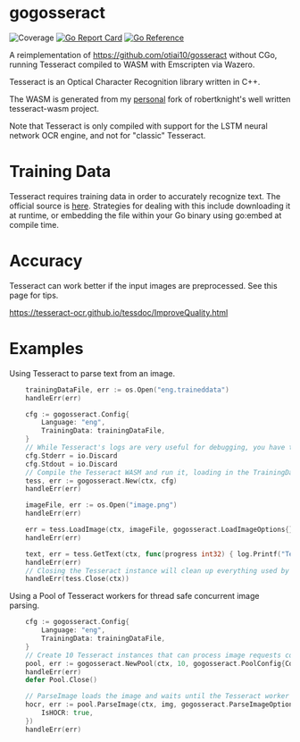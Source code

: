 # gogosseract
![Coverage](https://img.shields.io/badge/Coverage-70.4%25-brightgreen)
[![Go Report Card](https://goreportcard.com/badge/github.com/danlock/gogosseract)](https://goreportcard.com/report/github.com/danlock/gogosseract)
[![Go Reference](https://pkg.go.dev/badge/github.com/danlock/gogosseract.svg)](https://pkg.go.dev/github.com/danlock/gogosseract)


A reimplementation of https://github.com/otiai10/gosseract without CGo, running Tesseract compiled to WASM with Emscripten via Wazero.

Tesseract is an Optical Character Recognition library written in C++.

The WASM is generated from my [personal](https://github.com/Danlock/tesseract-wasm) fork of robertknight's well written tesseract-wasm project.

Note that Tesseract is only compiled with support for the LSTM neural network OCR engine, and not for "classic" Tesseract.

# Training Data

Tesseract requires training data in order to accurately recognize text. The official source is [here](https://github.com/tesseract-ocr/tessdata_fast). Strategies for dealing with this include downloading it at runtime, or embedding the file within your Go binary using go:embed at compile time.

# Accuracy

Tesseract can work better if the input images are preprocessed. See this page for tips.

https://tesseract-ocr.github.io/tessdoc/ImproveQuality.html

# Examples

Using Tesseract to parse text from an image.

```go
    trainingDataFile, err := os.Open("eng.traineddata")
    handleErr(err)

    cfg := gogosseract.Config{
        Language: "eng",
        TrainingData: trainingDataFile,
    }
    // While Tesseract's logs are very useful for debugging, you have the option to silence or redirect it
    cfg.Stderr = io.Discard
    cfg.Stdout = io.Discard
    // Compile the Tesseract WASM and run it, loading in the TrainingData and setting any Config Variables provided
    tess, err := gogosseract.New(ctx, cfg)
    handleErr(err)

    imageFile, err := os.Open("image.png")
    handleErr(err)

    err = tess.LoadImage(ctx, imageFile, gogosseract.LoadImageOptions{})
    handleErr(err)

    text, err = tess.GetText(ctx, func(progress int32) { log.Printf("Tesseract parsing is %d%% complete.", progress) })
    handleErr(err)
    // Closing the Tesseract instance will clean up everything used by Tesseract and it's WASM module
    handleErr(tess.Close(ctx))
```

Using a Pool of Tesseract workers for thread safe concurrent image parsing.

```go
    cfg := gogosseract.Config{
        Language: "eng",
        TrainingData: trainingDataFile,
    }
    // Create 10 Tesseract instances that can process image requests concurrently.
    pool, err := gogosseract.NewPool(ctx, 10, gogosseract.PoolConfig{Config: cfg})
    handleErr(err)
    defer Pool.Close()

    // ParseImage loads the image and waits until the Tesseract worker sends back your result.
    hocr, err := pool.ParseImage(ctx, img, gogosseract.ParseImageOptions{
        IsHOCR: true,
    })
    handleErr(err)

```
